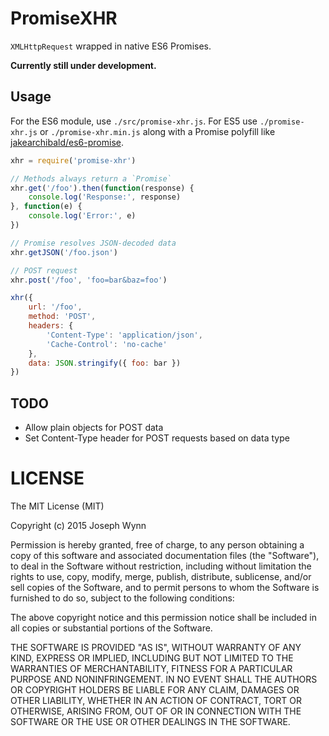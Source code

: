 # PromiseXHR

`XMLHttpRequest` wrapped in native ES6 Promises.

**Currently still under development.**

## Usage

For the ES6 module, use `./src/promise-xhr.js`. For ES5 use `./promise-xhr.js` or `./promise-xhr.min.js` along with a Promise polyfill like [jakearchibald/es6-promise](https://github.com/jakearchibald/es6-promise).

```js
xhr = require('promise-xhr')

// Methods always return a `Promise`
xhr.get('/foo').then(function(response) {
    console.log('Response:', response)
}, function(e) {
    console.log('Error:', e)
})

// Promise resolves JSON-decoded data
xhr.getJSON('/foo.json')

// POST request
xhr.post('/foo', 'foo=bar&baz=foo')

xhr({
    url: '/foo',
    method: 'POST',
    headers: {
        'Content-Type': 'application/json',
        'Cache-Control': 'no-cache'
    },
    data: JSON.stringify({ foo: bar })
})
```

## TODO

 * Allow plain objects for POST data
 * Set Content-Type header for POST requests based on data type

# LICENSE

The MIT License (MIT)

Copyright (c) 2015 Joseph Wynn

Permission is hereby granted, free of charge, to any person obtaining a copy
of this software and associated documentation files (the "Software"), to deal
in the Software without restriction, including without limitation the rights
to use, copy, modify, merge, publish, distribute, sublicense, and/or sell
copies of the Software, and to permit persons to whom the Software is
furnished to do so, subject to the following conditions:

The above copyright notice and this permission notice shall be included in all
copies or substantial portions of the Software.

THE SOFTWARE IS PROVIDED "AS IS", WITHOUT WARRANTY OF ANY KIND, EXPRESS OR
IMPLIED, INCLUDING BUT NOT LIMITED TO THE WARRANTIES OF MERCHANTABILITY,
FITNESS FOR A PARTICULAR PURPOSE AND NONINFRINGEMENT. IN NO EVENT SHALL THE
AUTHORS OR COPYRIGHT HOLDERS BE LIABLE FOR ANY CLAIM, DAMAGES OR OTHER
LIABILITY, WHETHER IN AN ACTION OF CONTRACT, TORT OR OTHERWISE, ARISING FROM,
OUT OF OR IN CONNECTION WITH THE SOFTWARE OR THE USE OR OTHER DEALINGS IN THE
SOFTWARE.
